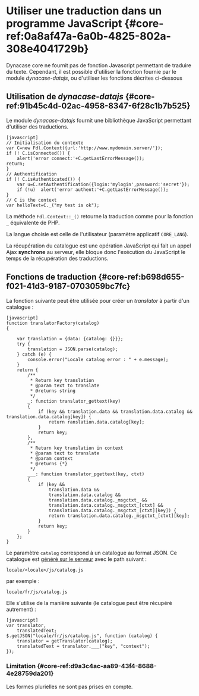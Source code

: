 # Utiliser une traduction dans un programme JavaScript {#core-ref:0a8af47a-6a0b-4825-802a-308e4041729b}

Dynacase core ne fournit pas de fonction Javascript permettant de traduire du texte.
Cependant, il est possible d'utiliser la fonction fournie par le module _dynacase-datajs_,
ou d'utiliser les fonctions décrites ci-dessous

## Utilisation de _dynacase-datajs_ {#core-ref:91b45c4d-02ac-4958-8347-6f28c1b7b525}

Le module _dynacase-datajs_ fournit une bibliothèque JavaScript permettant
d'utiliser des traductions.

    [javascript]
    // Initialisation du contexte
    var C=new Fdl.Context({url:'http://www.mydomain.server/'});
    if (! C.isConnected()) {
        alert('error connect:'+C.getLastErrorMessage());
    return;
    }
    // Authentification
    if (! C.isAuthenticated()) {
        var u=C.setAuthentification({login:'mylogin',password:'secret'});
        if (!u)  alert('error authent:'+C.getLastErrorMessage());
    }
    // C is the context
    var helloText=C._("my test is ok");

La méthode `Fdl.Context::_()` retourne la traduction comme pour la fonction `_`
équivalente de PHP.

La langue choisie est celle de l'utilisateur (paramètre applicatif `CORE_LANG`).

<span class="flag inline nota-bene"></span> La récupération du catalogue est une opération JavaScript qui fait un 
appel Ajax **synchrone** au serveur, elle bloque donc l'exécution du JavaScript le 
temps de la récupération des traductions.

## Fonctions de traduction {#core-ref:b698d655-f021-41d3-9187-0703059bc7fc}

La fonction suivante peut être utilisée pour créer un _translator_ à partir d'un catalogue :

    [javascript]
    function translatorFactory(catalog)
    {
        
        var translation = {data: {catalog: {}}};
        try {
            translation = JSON.parse(catalog);
        } catch (e) {
            console.error("Locale catalog error : " + e.message);
        }
        return {
            /**
             * Return key translation
             * @param text to translate
             * @returns string
             */
            _: function translator_gettext(key)
            {
                if (key && translation.data && translation.data.catalog && translation.data.catalog[key]) {
                    return ranslation.data.catalog[key];
                }
                return key;
            },
            /**
             * Return key translation in context
             * @param text to translate
             * @param context
             * @returns {*}
             */
            ___: function translator_pgettext(key, ctxt)
            {
                if (key &&
                    translation.data &&
                    translation.data.catalog &&
                    translation.data.catalog._msgctxt_ &&
                    translation.data.catalog._msgctxt_[ctxt] &&
                    translation.data.catalog._msgctxt_[ctxt][key]) {
                    return translation.data.catalog._msgctxt_[ctxt][key];
                }
                return key;
            }
        };
    }

Le paramètre `catalog` correspond à un catalogue au format JSON.
Ce catalogue est [généré sur le serveur][core-ref:generation_catalogue] avec le path suivant :

    locale/<locale>/js/catalog.js

par exemple :

    locale/fr/js/catalog.js

Elle s'utilise de la manière suivante (le catalogue peut être récupéré autrement) :

    [javascript]
    var translator,
        translatedText;
    $.getJSON("locale/fr/js/catalog.js", function (catalog) {
        translator = getTranslator(catalog);
        translatedText = translator.___("key", "context");
    });

### Limitation {#core-ref:d9a3c4ac-aa89-43f4-8688-4e28759da201}

Les formes plurielles ne sont pas prises en compte.

<!-- links -->
[core-ref:generation_catalogue]:    #core-ref:2c163f00-8e94-4736-86f2-bb51352c52aa